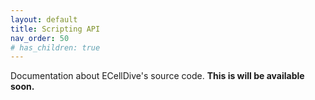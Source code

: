 ```yaml
---
layout: default
title: Scripting API
nav_order: 50
# has_children: true
---
```


Documentation about ECellDive's source code.
**This is will be available soon.**
